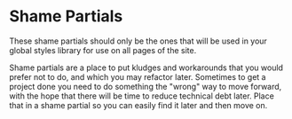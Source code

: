 # Shame Partials

These shame partials should only be the ones that will be used in your global
styles library for use on all pages of the site.

Shame partials are a place to put kludges and workarounds that you would prefer
not to do, and which you may refactor later. Sometimes to get a project done you
need to do something the "wrong" way to move forward, with the hope that there
will be time to reduce technical debt later. Place that in a shame partial so
you can easily find it later and then move on.
